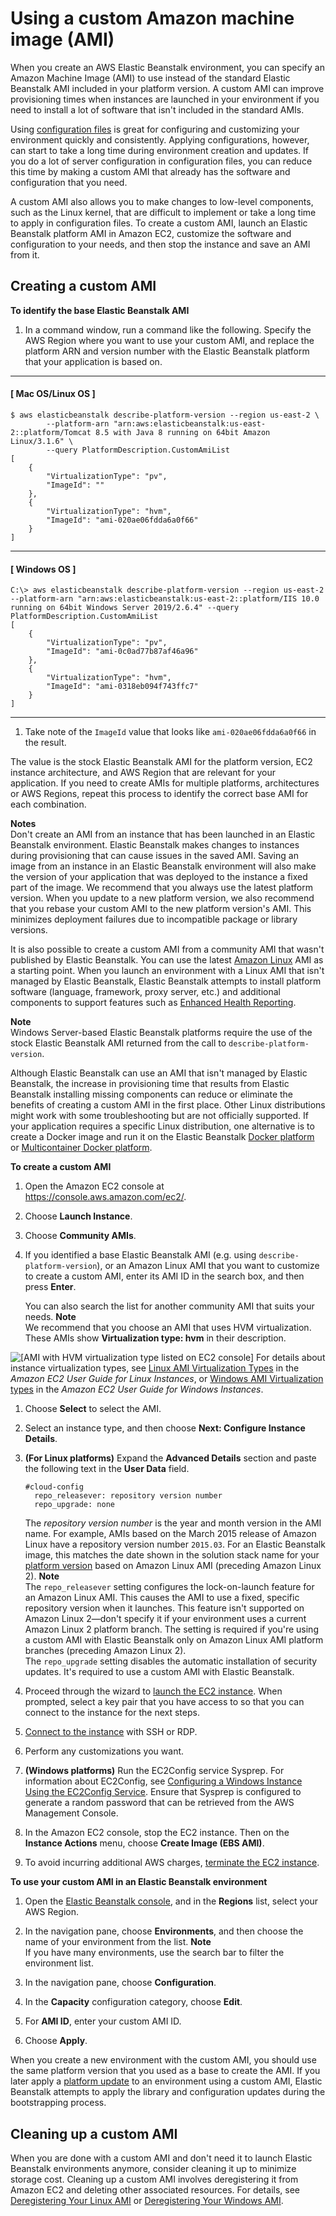 # Using a custom Amazon machine image \(AMI\)<a name="using-features.customenv"></a>

When you create an AWS Elastic Beanstalk environment, you can specify an Amazon Machine Image \(AMI\) to use instead of the standard Elastic Beanstalk AMI included in your platform version\. A custom AMI can improve provisioning times when instances are launched in your environment if you need to install a lot of software that isn't included in the standard AMIs\.

Using [configuration files](ebextensions.md) is great for configuring and customizing your environment quickly and consistently\. Applying configurations, however, can start to take a long time during environment creation and updates\. If you do a lot of server configuration in configuration files, you can reduce this time by making a custom AMI that already has the software and configuration that you need\.

A custom AMI also allows you to make changes to low\-level components, such as the Linux kernel, that are difficult to implement or take a long time to apply in configuration files\. To create a custom AMI, launch an Elastic Beanstalk platform AMI in Amazon EC2, customize the software and configuration to your needs, and then stop the instance and save an AMI from it\.

## Creating a custom AMI<a name="using-features.customenv.create"></a>

**To identify the base Elastic Beanstalk AMI**

1. In a command window, run a command like the following\. Specify the AWS Region where you want to use your custom AMI, and replace the platform ARN and version number with the Elastic Beanstalk platform that your application is based on\.

------
#### [ Mac OS/Linux OS ]

```
$ aws elasticbeanstalk describe-platform-version --region us-east-2 \
        --platform-arn "arn:aws:elasticbeanstalk:us-east-2::platform/Tomcat 8.5 with Java 8 running on 64bit Amazon Linux/3.1.6" \
        --query PlatformDescription.CustomAmiList
[
    {
        "VirtualizationType": "pv",
        "ImageId": ""
    },
    {
        "VirtualizationType": "hvm",
        "ImageId": "ami-020ae06fdda6a0f66"
    }
]
```

------
#### [ Windows OS ]

```
C:\> aws elasticbeanstalk describe-platform-version --region us-east-2 --platform-arn "arn:aws:elasticbeanstalk:us-east-2::platform/IIS 10.0 running on 64bit Windows Server 2019/2.6.4" --query PlatformDescription.CustomAmiList
[
    {
        "VirtualizationType": "pv",
        "ImageId": "ami-0c0ad77b87af46a96"
    },
    {
        "VirtualizationType": "hvm",
        "ImageId": "ami-0318eb094f743ffc7"
    }
]
```

------

1. Take note of the `ImageId` value that looks like `ami-020ae06fdda6a0f66` in the result\.

The value is the stock Elastic Beanstalk AMI for the platform version, EC2 instance architecture, and AWS Region that are relevant for your application\. If you need to create AMIs for multiple platforms, architectures or AWS Regions, repeat this process to identify the correct base AMI for each combination\.

**Notes**  
Don't create an AMI from an instance that has been launched in an Elastic Beanstalk environment\. Elastic Beanstalk makes changes to instances during provisioning that can cause issues in the saved AMI\. Saving an image from an instance in an Elastic Beanstalk environment will also make the version of your application that was deployed to the instance a fixed part of the image\.
We recommend that you always use the latest platform version\. When you update to a new platform version, we also recommend that you rebase your custom AMI to the new platform version's AMI\. This minimizes deployment failures due to incompatible package or library versions\.

It is also possible to create a custom AMI from a community AMI that wasn't published by Elastic Beanstalk\. You can use the latest [Amazon Linux](https://aws.amazon.com/amazon-linux-ami/) AMI as a starting point\. When you launch an environment with a Linux AMI that isn't managed by Elastic Beanstalk, Elastic Beanstalk attempts to install platform software \(language, framework, proxy server, etc\.\) and additional components to support features such as [Enhanced Health Reporting](health-enhanced.md)\. 

**Note**  
Windows Server\-based Elastic Beanstalk platforms require the use of the stock Elastic Beanstalk AMI returned from the call to `describe-platform-version`\.

Although Elastic Beanstalk can use an AMI that isn't managed by Elastic Beanstalk, the increase in provisioning time that results from Elastic Beanstalk installing missing components can reduce or eliminate the benefits of creating a custom AMI in the first place\. Other Linux distributions might work with some troubleshooting but are not officially supported\. If your application requires a specific Linux distribution, one alternative is to create a Docker image and run it on the Elastic Beanstalk [Docker platform](single-container-docker.md) or [Multicontainer Docker platform](create_deploy_docker_ecs.md)\.

**To create a custom AMI**

1. Open the Amazon EC2 console at [https://console\.aws\.amazon\.com/ec2/](https://console.aws.amazon.com/ec2/)\.

1. Choose **Launch Instance**\.

1. Choose **Community AMIs**\.

1. If you identified a base Elastic Beanstalk AMI (e.g. using `describe-platform-version`), or an Amazon Linux AMI that you want to customize to create a custom AMI, enter its AMI ID in the search box, and then press **Enter**\.

   You can also search the list for another community AMI that suits your needs\.
**Note**  
We recommend that you choose an AMI that uses HVM virtualization\. These AMIs show **Virtualization type: hvm** in their description\.  

![\[AMI with HVM virtualization type listed on EC2 console\]](http://docs.aws.amazon.com/elasticbeanstalk/latest/dg/images/using-features-customenv-hvm-ami.png)
For details about instance virtualization types, see [Linux AMI Virtualization Types](https://docs.aws.amazon.com/AWSEC2/latest/UserGuide/virtualization_types.html) in the *Amazon EC2 User Guide for Linux Instances*, or [Windows AMI Virtualization types](https://docs.aws.amazon.com/AWSEC2/latest/WindowsGuide/windows-ami-version-history.html#virtualization-types) in the *Amazon EC2 User Guide for Windows Instances*\.

1. Choose **Select** to select the AMI\.

1. Select an instance type, and then choose **Next: Configure Instance Details**\.

1. **\(For Linux platforms\)** Expand the **Advanced Details** section and paste the following text in the **User Data** field\.

   ```
   #cloud-config
     repo_releasever: repository version number
     repo_upgrade: none
   ```

   The *repository version number* is the year and month version in the AMI name\. For example, AMIs based on the March 2015 release of Amazon Linux have a repository version number `2015.03`\. For an Elastic Beanstalk image, this matches the date shown in the solution stack name for your [platform version](concepts.platforms.md) based on Amazon Linux AMI \(preceding Amazon Linux 2\)\.
**Note**  
The `repo_releasever` setting configures the lock\-on\-launch feature for an Amazon Linux AMI\. This causes the AMI to use a fixed, specific repository version when it launches\. This feature isn't supported on Amazon Linux 2—don't specify it if your environment uses a current Amazon Linux 2 platform branch\. The setting is required if you're using a custom AMI with Elastic Beanstalk only on Amazon Linux AMI platform branches \(preceding Amazon Linux 2\)\.  
The `repo_upgrade` setting disables the automatic installation of security updates\. It's required to use a custom AMI with Elastic Beanstalk\.

1. Proceed through the wizard to [launch the EC2 instance](https://docs.aws.amazon.com/AWSEC2/latest/UserGuide/launching-an-instance.html)\. When prompted, select a key pair that you have access to so that you can connect to the instance for the next steps\.

1.  [Connect to the instance](https://docs.aws.amazon.com/AWSEC2/latest/UserGuide/AccessingInstances.html) with SSH or RDP\.

1. Perform any customizations you want\.

1. **\(Windows platforms\)** Run the EC2Config service Sysprep\. For information about EC2Config, see [Configuring a Windows Instance Using the EC2Config Service](https://docs.aws.amazon.com/AWSEC2/latest/WindowsGuide/UsingConfig_WinAMI.html)\. Ensure that Sysprep is configured to generate a random password that can be retrieved from the AWS Management Console\.

1. In the Amazon EC2 console, stop the EC2 instance\. Then on the **Instance Actions** menu, choose **Create Image \(EBS AMI\)**\.

1. To avoid incurring additional AWS charges, [terminate the EC2 instance](http://docs.aws.amazon.com/AWSEC2/latest/UserGuide/terminating-instances.html)\.

**To use your custom AMI in an Elastic Beanstalk environment**

1. Open the [Elastic Beanstalk console](https://console.aws.amazon.com/elasticbeanstalk), and in the **Regions** list, select your AWS Region\.

1. In the navigation pane, choose **Environments**, and then choose the name of your environment from the list\.
**Note**  
If you have many environments, use the search bar to filter the environment list\.

1. In the navigation pane, choose **Configuration**\.

1. In the **Capacity** configuration category, choose **Edit**\.

1. For **AMI ID**, enter your custom AMI ID\.

1. Choose **Apply**\.

When you create a new environment with the custom AMI, you should use the same platform version that you used as a base to create the AMI\. If you later apply a [platform update](using-features.platform.upgrade.md) to an environment using a custom AMI, Elastic Beanstalk attempts to apply the library and configuration updates during the bootstrapping process\.

## Cleaning up a custom AMI<a name="using-features.customenv.cleanup"></a>

When you are done with a custom AMI and don't need it to launch Elastic Beanstalk environments anymore, consider cleaning it up to minimize storage cost\. Cleaning up a custom AMI involves deregistering it from Amazon EC2 and deleting other associated resources\. For details, see [Deregistering Your Linux AMI](https://docs.aws.amazon.com/AWSEC2/latest/UserGuide/deregister-ami.html) or [Deregistering Your Windows AMI](https://docs.aws.amazon.com/AWSEC2/latest/WindowsGuide/deregister-ami.html)\.